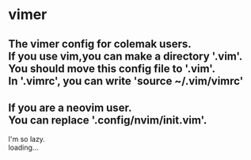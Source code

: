# vimer
The vimer config for colemak users.  
If you use vim,you can make a directory '.vim'.  
You should move this config file to '.vim'.  
In '.vimrc', you can write 'source ~/.vim/vimrc'  
---
If you are a neovim user.  
You can replace '.config/nvim/init.vim'.  
---
I'm so lazy.  
loading...  
